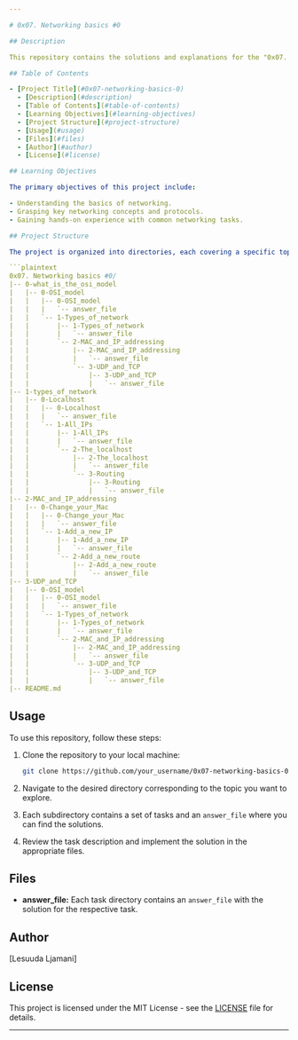 ```yaml
---

# 0x07. Networking basics #0

## Description

This repository contains the solutions and explanations for the "0x07. Networking basics #0" project. The project focuses on fundamental networking concepts and provides a hands-on approach to understanding key networking principles.

## Table of Contents

- [Project Title](#0x07-networking-basics-0)
  - [Description](#description)
  - [Table of Contents](#table-of-contents)
  - [Learning Objectives](#learning-objectives)
  - [Project Structure](#project-structure)
  - [Usage](#usage)
  - [Files](#files)
  - [Author](#author)
  - [License](#license)

## Learning Objectives

The primary objectives of this project include:

- Understanding the basics of networking.
- Grasping key networking concepts and protocols.
- Gaining hands-on experience with common networking tasks.

## Project Structure

The project is organized into directories, each covering a specific topic or task related to networking basics. The structure is as follows:

```plaintext
0x07. Networking basics #0/
|-- 0-what_is_the_osi_model
|   |-- 0-OSI_model
|   |   |-- 0-OSI_model
|   |   |   `-- answer_file
|   |   `-- 1-Types_of_network
|   |       |-- 1-Types_of_network
|   |       |   `-- answer_file
|   |       `-- 2-MAC_and_IP_addressing
|   |           |-- 2-MAC_and_IP_addressing
|   |           |   `-- answer_file
|   |           `-- 3-UDP_and_TCP
|   |               |-- 3-UDP_and_TCP
|   |               |   `-- answer_file
|-- 1-types_of_network
|   |-- 0-Localhost
|   |   |-- 0-Localhost
|   |   |   `-- answer_file
|   |   `-- 1-All_IPs
|   |       |-- 1-All_IPs
|   |       |   `-- answer_file
|   |       `-- 2-The_localhost
|   |           |-- 2-The_localhost
|   |           |   `-- answer_file
|   |           `-- 3-Routing
|   |               |-- 3-Routing
|   |               |   `-- answer_file
|-- 2-MAC_and_IP_addressing
|   |-- 0-Change_your_Mac
|   |   |-- 0-Change_your_Mac
|   |   |   `-- answer_file
|   |   `-- 1-Add_a_new_IP
|   |       |-- 1-Add_a_new_IP
|   |       |   `-- answer_file
|   |       `-- 2-Add_a_new_route
|   |           |-- 2-Add_a_new_route
|   |           |   `-- answer_file
|-- 3-UDP_and_TCP
|   |-- 0-OSI_model
|   |   |-- 0-OSI_model
|   |   |   `-- answer_file
|   |   `-- 1-Types_of_network
|   |       |-- 1-Types_of_network
|   |       |   `-- answer_file
|   |       `-- 2-MAC_and_IP_addressing
|   |           |-- 2-MAC_and_IP_addressing
|   |           |   `-- answer_file
|   |           `-- 3-UDP_and_TCP
|   |               |-- 3-UDP_and_TCP
|   |               |   `-- answer_file
|-- README.md
```

## Usage

To use this repository, follow these steps:

1. Clone the repository to your local machine:

   ```bash
   git clone https://github.com/your_username/0x07-networking-basics-0.git
   ```

2. Navigate to the desired directory corresponding to the topic you want to explore.

3. Each subdirectory contains a set of tasks and an `answer_file` where you can find the solutions.

4. Review the task description and implement the solution in the appropriate files.

## Files

- **answer_file:** Each task directory contains an `answer_file` with the solution for the respective task.

## Author

[Lesuuda Ljamani]

## License

This project is licensed under the MIT License - see the [LICENSE](LICENSE) file for details.

---
```

